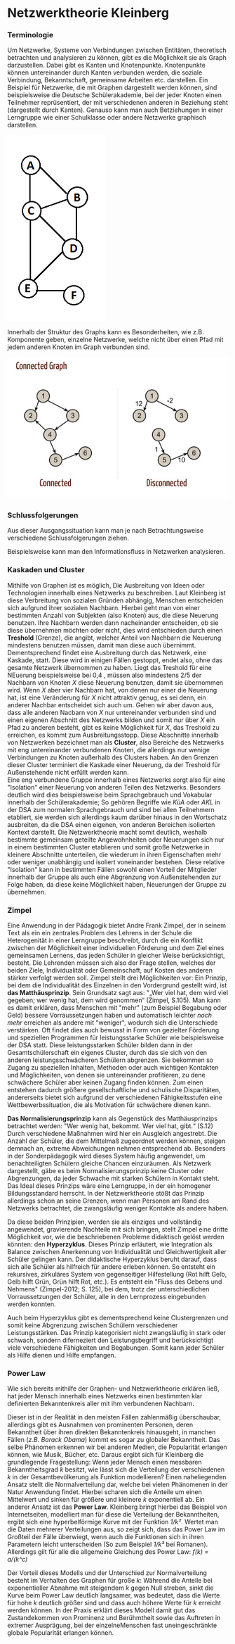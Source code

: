 # Netzwerktheorie Kleinberg

### Terminologie

Um Netzwerke, Systeme von Verbindungen zwischen Entitäten, theoretisch betrachten und analysieren zu können, gibt es die Möglichkeit sie als Graph darzustellen.
Dabei gibt es Kanten und Knotenpunkte.
Knotenpunkte können untereinander durch Kanten verbunden werden, die soziale Verbindung, Bekanntschaft, gemeinsame Arbeiten etc. darstellen.
Ein Beispiel für Netzwerke, die mit Graphen dargestellt werden können, sind beispielsweise die Deutsche Schülerakademie, bei der jeder Knoten einen Teilnehmer reprüsentiert, der mit verschiedenen anderen in Beziehung steht (dargestellt durch Kanten). Genauso kann man auch Betziehungen in einer Lerngruppe wie einer Schulklasse oder andere Netzwerke graphisch darstellen.

![Graph](\img\graph1.png)

Innerhalb der Struktur des Graphs kann es Besonderheiten, wie z.B. Komponente geben, einzelne Netzwerke, welche nicht über einen Pfad mit jedem anderen Knoten im Graph verbunden sind.

![Graph Connected](\img\Graph-Connected.jpg)

### Schlussfolgerungen

Aus dieser Ausgangssituation kann man je nach Betrachtungsweise verschiedene Schlussfolgerungen ziehen.

Beispielsweise kann man den Informationsfluss in Netzwerken analysieren.
 <!-- TODO: Plakat anschauen, einfügen -->


### Kaskaden und Cluster

Mithilfe von Graphen ist es möglich, Die Ausbreitung von Ideen oder Technologien innerhalb eines Netzwerks zu beschreiben.
Laut Kleinberg ist diese Verbreitung von sozialen Gründen abhängig, Menschen entscheiden sich aufgrund ihrer sozialen Nachbarn.
Hierbei geht man von einer bestimmten Anzahl von Subjekten (also Knoten) aus, die diese Neuerung benutzen.
Ihre Nachbarn werden dann nacheinander entscheiden, ob sie diese übernehmen möchten oder nicht, dies wird entschieden durch einen  **Treshold** (Grenze), die angibt, welcher Anteil von Nachbarn die Neuerung mindestens benutzen müssen, damit man diese auch übernimmt.
Dementsprechend findet eine Ausbreitung durch das Netzwerk, eine Kaskade, statt.
Diese wird in einigen Fällen gestoppt, endet also, ohne das gesamte Netzwerk übernommen zu haben.
Liegt das Treshold für eine NEuerung beispielsweise bei 0,4 , müssen also mindestens 2/5 der Nachbarn von Knoten *X* diese Neuerung benutzen, damit sie übernommen wird.
Wenn *X* aber vier Nachbarn hat, von denen nur einer die Neuerung hat, ist eine Veränderung für *X* nicht attraktiv genug, es sei denn, ein anderer Nachbar entscheidet sich auch um.
Gehen wir aber davon aus, dass alle anderen Nacbarn von *X* nur untereinander verbunden sind und einen eigenen Abschnitt des Netzwerks bilden und somit nur über *X* ein Pfad zu anderen besteht, gibt es keine Möglichkeit für *X*, das Treshold zu erreichen, es kommt zum Ausbreitungsstopp.
Diese Abschnitte innerhalb von Netzwerken bezeichnet man als **Cluster**, also Bereiche des Netzwerks mit eng untereinander verbundenen Knoten, die allerdings nur wenige Verbindungen zu Knoten außerhalb des Clusters haben.
An den Grenzen dieser Cluster terminiert die Kaskade einer Neuerung, da der Treshold für Außenstehende nicht erfüllt werden kann.  
Eine eng verbundene Gruppe innerhalb eines Netzwerks sorgt also für eine "Isolation" einer Neuerung von anderen Teilen des Netzwerks.
Besonders deutlich wird dies beispielsweise beim Sprachgebrauch und Vokabular innerhalb der Schülerakademie;
So gehören Begriffe wie *KüA* oder *AKL* in der DSA zum normalen Sprachgebrauch und sind bei allen Teilnehmern etabliert, sie werden sich allerdings kaum darüber hinaus in den Wortschatz ausbreiten, da die DSA einen eigenen, von anderen Bereichen isolierten Kontext darstellt.
Die Netzwerktheorie macht somit deutlich, weshalb bestimmte gemeinsam geteilte Angewohnheiten oder Neuerungen sich nur in einem bestimmten Cluster etablieren und somit große Netzwerke in kleinere Abschnitte unterteilen, die wiederum in ihren Eigenschaften mehr oder weniger unabhängig und isoliert voneinander bestehen.
Diese relative "Isolation" kann in bestimmten Fällen sowohl einen Vorteil der Mitglieder innerhalb der Gruppe als auch eine Abgrenzung von Außenstehenden zur Folge haben, da diese keine Möglichkeit haben, Neuerungen der Gruppe zu übernehmen.

### Zimpel

Eine Anwendung in der Pädagogik bietet Andre Frank Zimpel, der in seinem Text als ein ein zentrales Problem des Lehrens in der Schule die Heterogenität in einer Lerngruppe beschreibt, durch die ein Konflikt zwischen der Möglichkeit einer individuellen Förderung und dem Ziel eines gemeinsamen Lernens, das jeden Schüler in gleicher Weise berücksichtigt, besteht.
Die Lehrenden müssen sich also der Frage stellen, welches der beiden Ziele, Individualität oder Gemeinschaft, auf Kosten des anderen stärker verfolgt werden soll.
Zimpel stellt drei Möglichkeiten vor:
Ein Prinzip, bei dem die Individualität des Einzelnen in den Vordergrund gestellt wird, ist **das Matthäusprinzip**.
Sein Grundsatz sagt aus: "„Wer viel hat, dem wird viel gegeben; wer wenig hat, dem wird genommen“ (Zimpel, S.105).
Man kann es damit erklären, dass Menschen mit "mehr" (zum Beispiel Begabung oder Geld) bessere Vorraussetzungen haben und automatisch leichter *noch mehr* erreichen als andere mit "weniger", wodurch sich die Unterschiede verstärken.
Oft findet dies auch bewusst in Form von gezielter Förderung und speziellen Programmen für leistungsstarke Schüler wie beispielsweise der DSA statt.
Diese leistungsstarken Schüler bilden dann in der Gesamtschülerschaft ein eigenes Cluster, durch das sie sich von den anderen leistungsschwächeren Schülern abgrenzen. Sie bekommen so Zugang zu speziellen Inhalten, Methoden oder auch wichtigen Kontakten und Möglichkeiten, von denen sie untereinander profitieren, zu dene schwächere Schüler aber keinen Zugang finden können.
Zum einen entstehen dadurch größere gesellschaftliche und schulische Disparitäten, andererseits bietet sich aufgrund der verschiedenen Fähigkeitsstufen eine Wettbewerbssituation, die als Motivation für schwächere dienen kann.

**Das Normalisierungsprinzip** kann als Gegenstück des Matthäusprinzips betrachtet werden: "Wer wenig hat, bekommt. Wer viel hat, gibt.“ (S.12)
Durch verschiedene Maßnahmen wird hier ein Ausgleich angestrebt.
Die Anzahl der Schüler, die dem Mittelmaß zugeordnet werden können, steigen demnach an, extreme Abweichungen nehmen entsprechend ab.
Besonders in der Sonderpädagogik wird dieses System häufig angewendet, um benachteiligten Schülern gleiche Chancen einzuräumen.
Als Netzwerk dargestellt, gäbe es beim Normalisierungsprinzip keine Cluster oder Abgrenzungen, da jeder Schwache mit starken Schülern in Kontakt steht.
Das Ideal dieses Prinzips wäre eine Lerngruppe, in der ein homogener Bildungsstandard herrscht.
In der Netzwerktheorie stößt das Prinzip allerdings schon an seine Grenzen, wenn man Personen am Rand des Netzwerks betrachtet, die zwangsläufig weniger Kontakte als andere haben.

Da diese beiden Prinzipien, werden sie als einziges und vollständig angewendet, gravierende Nachteile mit sich bringen, stellt Zimpel eine dritte Möglichkeit vor, wie die beschriebenen Probleme didaktisch gelöst werden könnten: den **Hyperzyklus**.
Dieses Prinzip erläutert, wie Integration als Balance zwischen Anerkennung von Individualität und Gleichwertigkeit aller Schüler gelingen kann.
Der didaktische Hyperzyklus beruht darauf, dass sich alle Schüler als hilfreich für andere erleben können.
So entsteht ein rekursives, zirkuläres System von gegenseitiger Hilfestellung (Rot hilft Gelb, Gelb hilft Grün, Grün hilft Rot, etc.).
Es entsteht ein "Fluss des Gebens und Nehmens" (Zimpel-2012; S. 125), bei dem, trotz der unterschiedlichen Vorraussetzungen der Schüler, alle in den Lernprozess eingebunden werden konnten.

Auch beim Hyperzyklus gibt es dementsprechend keine Clustergrenzen und somit keine Abgrenzung zwischen Schülern verschiedener Leistungsstärken.
Das Prinzip kategorisiert nicht zwangsläufig in stark oder schwach, sondern diferneziert den Leistungsbegriff und berücksichtigt viele verschiedene Fähigkeiten und Begabungen.
Somit kann jeder Schüler als Hilfe dienen und Hilfe empfangen.



### Power Law

Wie sich bereits mithilfe der Graphen- und Netzwerktheorie erklären ließ, hat jeder Mensch innerhalb eines Netzwerks einen bestimmten klar definierten Bekanntenkreis aller mit ihm verbundenen Nachbarn.
<!-- TODO: MH wdh, lieber direkt an oben stehenden Abschnitt anschließen; die
Resultate von Kaskaden- und Netzwerkeffekten sind ja die Verbindung zwischen
Netzwerktheorie und Power Laws -->
  <!-- Durch den Einschub von Zimpel passt das wieder und ist eigentlich keine wdh mehr finde ich...:)  -->
Dieser ist in der Realität in den meisten Fällen zahlenmäßig überschaubar, allerdings gibt es Ausnahmen von prominenten Personen, deren Bekanntheit über ihren direkten Bekanntenkreis hinausgeht, in manchen Fällen (*z.B. Barack Obama*) kommt es sogar zu globaler Bekanntheit.
Das selbe Phänomen erkennen wir bei anderen Medien, die Popularität erlangen können, wie Musik, Bücher, etc.
Daraus ergibt sich für Kleinberg die grundlegende Fragestellung:
Wenn jeder Mensch einen messbaren Bekanntheitsgrad *k* besitzt, wie lässt sich die Verteilung der verschiedenen *k* in der Gesamtbevölkerung als Funktion modellieren?
Einen naheliegenden Ansatz stellt die Normalverteilung dar, welche bei vielen Phänomenen in der Natur Anwendung findet. Hierbei scharen sich die Anteile um einen Mittelwert und sinken für größere und kleinere *k* exponentiell ab.
Ein anderer Ansatz ist das **Power Law**.
Kleinberg bringt hierbei das Beispiel von Internetseiten, modelliert man für diese die Verteilung der Bekanntheiten, ergibt sich eine hyperbelförmige Kurve mit der Funktion *1/k²*.
 Wertet man die Daten mehrerer Verteilungen aus, so zeigt sich, dass das Power Law im Großteil der Fälle überwiegt, wenn auch die Funktionen sich in ihren Parametern leicht unterscheiden (So zum Beispiel *1/k³* bei Romanen).
Allerdings gilt für alle die allgemeine Gleichung des Power Law:
*f(k) = a/(k^c)*
<!-- TODO: MH zur Info: Verena und ich werden die Formeln dann im September in LaTeX setzen, dann sehen sie schön aus. -->
Der Vorteil dieses Modells und der Unterschied zur Normalverteilung besteht im Verhalten des Graphen für große *k*:
Während die Anteile bei exponentieller Abnahme mit steigendem *k* gegen Null streben, sinkt die Kurve beim Power Law deutlich langsamer, was bedeutet, dass die Werte für hohe *k* deutlich größer sind und dass auch höhere Werte für *k* erreicht werden können. In der Praxis erklärt dieses Modell damit gut das Zustandekommen von Prominenz und Berühmtheit sowie das Auftreten in extremer Ausprägung, bei der einzelneMenschen fast uneingeschränkte globale Popularität erlangen können.
